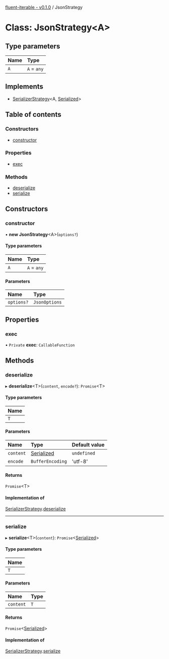 [fluent-iterable - v0.1.0](../README.md) / JsonStrategy

# Class: JsonStrategy<A\>

## Type parameters

| Name | Type |
| :------ | :------ |
| `A` | `A` = `any` |

## Implements

- [SerializerStrategy](../interfaces/serializerstrategy.md)<A, [Serialized](../README.md#serialized)\>

## Table of contents

### Constructors

- [constructor](jsonstrategy.md#constructor)

### Properties

- [exec](jsonstrategy.md#exec)

### Methods

- [deserialize](jsonstrategy.md#deserialize)
- [serialize](jsonstrategy.md#serialize)

## Constructors

### constructor

• **new JsonStrategy**<A\>(`options?`)

#### Type parameters

| Name | Type |
| :------ | :------ |
| `A` | `A` = `any` |

#### Parameters

| Name | Type |
| :------ | :------ |
| `options?` | `JsonOptions` |

## Properties

### exec

• `Private` **exec**: `CallableFunction`

## Methods

### deserialize

▸ **deserialize**<T\>(`content`, `encode?`): `Promise`<T\>

#### Type parameters

| Name |
| :------ |
| `T` |

#### Parameters

| Name | Type | Default value |
| :------ | :------ | :------ |
| `content` | [Serialized](../README.md#serialized) | `undefined` |
| `encode` | `BufferEncoding` | 'utf-8' |

#### Returns

`Promise`<T\>

#### Implementation of

[SerializerStrategy](../interfaces/serializerstrategy.md).[deserialize](../interfaces/serializerstrategy.md#deserialize)

___

### serialize

▸ **serialize**<T\>(`content`): `Promise`<[Serialized](../README.md#serialized)\>

#### Type parameters

| Name |
| :------ |
| `T` |

#### Parameters

| Name | Type |
| :------ | :------ |
| `content` | `T` |

#### Returns

`Promise`<[Serialized](../README.md#serialized)\>

#### Implementation of

[SerializerStrategy](../interfaces/serializerstrategy.md).[serialize](../interfaces/serializerstrategy.md#serialize)
